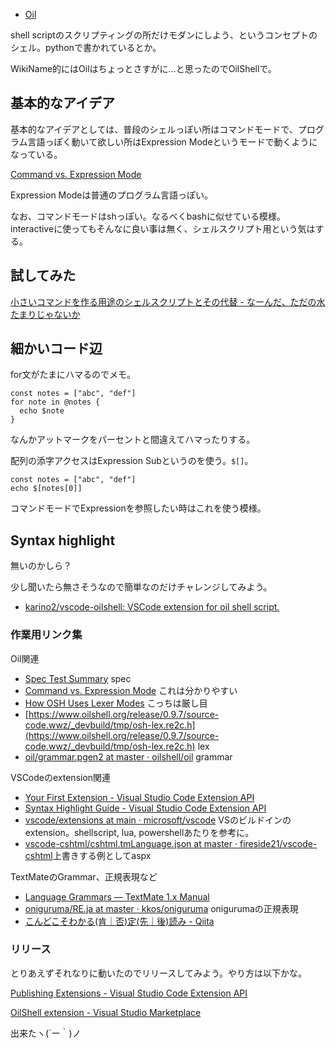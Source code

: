 - [Oil](https://www.oilshell.org/)

shell scriptのスクリプティングの所だけモダンにしよう、というコンセプトのシェル。pythonで書かれているとか。

WikiName的にはOilはちょっとさすがに…と思ったのでOilShellで。

## 基本的なアイデア

基本的なアイデアとしては、普段のシェルっぽい所はコマンドモードで、プログラム言語っぽく動いて欲しい所はExpression Modeというモードで動くようになっている。

[Command vs. Expression Mode](https://www.oilshell.org/release/latest/doc/command-vs-expression-mode.html)

Expression Modeは普通のプログラム言語っぽい。

なお、コマンドモードはshっぽい。なるべくbashに似せている模様。
interactiveに使ってもそんなに良い事は無く、シェルスクリプト用という気はする。

## 試してみた

[小さいコマンドを作る用途のシェルスクリプトとその代替 - なーんだ、ただの水たまりじゃないか](https://karino2.github.io/2022/02/18/small_shellscript_good_and_alternative.html)

## 細かいコード辺

for文がたまにハマるのでメモ。

```
const notes = ["abc", "def"]
for note in @notes {
  echo $note
}
```

なんかアットマークをパーセントと間違えてハマったりする。

配列の添字アクセスはExpression Subというのを使う。`$[]`。

```
const notes = ["abc", "def"]
echo $[notes[0]]
```

コマンドモードでExpressionを参照したい時はこれを使う模様。

## Syntax highlight

無いのかしら？

少し聞いたら無さそうなので簡単なのだけチャレンジしてみよう。

- [karino2/vscode-oilshell: VSCode extension for oil shell script.](https://github.com/karino2/vscode-oilshell)

### 作業用リンク集

Oil関連

- [Spec Test Summary](https://www.oilshell.org/release/0.9.7/test/spec.wwz/oil-language/oil.html) spec
- [Command vs. Expression Mode](https://www.oilshell.org/release/latest/doc/command-vs-expression-mode.html) これは分かりやすい
- [How OSH Uses Lexer Modes](https://www.oilshell.org/blog/2016/10/19.html) こっちは厳し目
- [https://www.oilshell.org/release/0.9.7/source-code.wwz/_devbuild/tmp/osh-lex.re2c.h](https://www.oilshell.org/release/0.9.7/source-code.wwz/_devbuild/tmp/osh-lex.re2c.h) lex
- [oil/grammar.pgen2 at master · oilshell/oil](https://github.com/oilshell/oil/blob/master/oil_lang/grammar.pgen2) grammar

VSCodeのextension関連
- [Your First Extension - Visual Studio Code Extension API](https://code.visualstudio.com/api/get-started/your-first-extension)
- [Syntax Highlight Guide - Visual Studio Code Extension API](https://code.visualstudio.com/api/language-extensions/syntax-highlight-guide)
- [vscode/extensions at main · microsoft/vscode](https://github.com/microsoft/vscode/tree/main/extensions) VSのビルドインのextension。shellscript, lua, powershellあたりを参考に。
- [vscode-cshtml/cshtml.tmLanguage.json at master · fireside21/vscode-cshtml](https://github.com/fireside21/vscode-cshtml/blob/master/syntaxes/cshtml.tmLanguage.json)上書きする例としてaspx

TextMateのGrammar、正規表現など

- [Language Grammars — TextMate 1.x Manual](https://macromates.com/manual/en/language_grammars)
- [oniguruma/RE.ja at master · kkos/oniguruma](https://github.com/kkos/oniguruma/blob/master/doc/RE.ja) onigurumaの正規表現
- [こんどこそわかる(肯｜否)定(先｜後)読み - Qiita](https://qiita.com/tohta/items/2ba7ecde5636b38ef1f6)

### リリース

とりあえずそれなりに動いたのでリリースしてみよう。やり方は以下かな。

[Publishing Extensions - Visual Studio Code Extension API](https://code.visualstudio.com/api/working-with-extensions/publishing-extension)

[OilShell extension - Visual Studio Marketplace](https://marketplace.visualstudio.com/items?itemName=karino2.oilshell-extension)

出来たヽ(´ー｀)ノ
